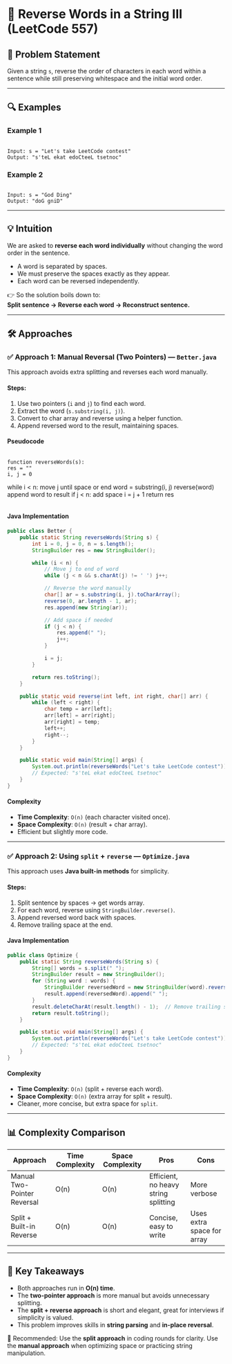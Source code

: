 
# 📌 Reverse Words in a String III (LeetCode 557)

## 📝 Problem Statement
Given a string `s`, reverse the order of characters in each word within a sentence while still preserving whitespace and the initial word order.

---

## 🔍 Examples

### Example 1
```

Input: s = "Let's take LeetCode contest"
Output: "s'teL ekat edoCteeL tsetnoc"

```

### Example 2
```

Input: s = "God Ding"
Output: "doG gniD"

```

---

## 💡 Intuition
We are asked to **reverse each word individually** without changing the word order in the sentence.  

- A word is separated by spaces.  
- We must preserve the spaces exactly as they appear.  
- Each word can be reversed independently.  

👉 So the solution boils down to:  
**Split sentence → Reverse each word → Reconstruct sentence.**

---

## 🛠️ Approaches

### ✅ Approach 1: Manual Reversal (Two Pointers) — `Better.java`
This approach avoids extra splitting and reverses each word manually.

#### Steps:
1. Use two pointers (`i` and `j`) to find each word.  
2. Extract the word (`s.substring(i, j)`).  
3. Convert to char array and reverse using a helper function.  
4. Append reversed word to the result, maintaining spaces.  

#### Pseudocode
```

function reverseWords(s):
res = ""
i, j = 0

```
while i < n:
    move j until space or end
    word = substring(i, j)
    reverse(word)
    append word to result
    if j < n: add space
    i = j + 1
return res
```

````

#### Java Implementation
```java
public class Better {
    public static String reverseWords(String s) {
        int i = 0, j = 0, n = s.length();
        StringBuilder res = new StringBuilder();

        while (i < n) {
            // Move j to end of word
            while (j < n && s.charAt(j) != ' ') j++;

            // Reverse the word manually
            char[] ar = s.substring(i, j).toCharArray();
            reverse(0, ar.length - 1, ar);
            res.append(new String(ar));

            // Add space if needed
            if (j < n) {
                res.append(" ");
                j++;
            }

            i = j;
        }

        return res.toString();
    }

    public static void reverse(int left, int right, char[] arr) {
        while (left < right) {
            char temp = arr[left];
            arr[left] = arr[right];
            arr[right] = temp;
            left++;
            right--;
        }
    }

    public static void main(String[] args) {
        System.out.println(reverseWords("Let's take LeetCode contest"));
        // Expected: "s'teL ekat edoCteeL tsetnoc"
    }
}
````

#### Complexity

* **Time Complexity**: `O(n)` (each character visited once).
* **Space Complexity**: `O(n)` (result + char array).
* Efficient but slightly more code.

---

### ✅ Approach 2: Using `split` + `reverse` — `Optimize.java`

This approach uses **Java built-in methods** for simplicity.

#### Steps:

1. Split sentence by spaces → get words array.
2. For each word, reverse using `StringBuilder.reverse()`.
3. Append reversed word back with spaces.
4. Remove trailing space at the end.

#### Java Implementation

```java
public class Optimize {
    public static String reverseWords(String s) {
        String[] words = s.split(" ");
        StringBuilder result = new StringBuilder();
        for (String word : words) {
            StringBuilder reversedWord = new StringBuilder(word).reverse();
            result.append(reversedWord).append(" ");
        }
        result.deleteCharAt(result.length() - 1);  // Remove trailing space
        return result.toString();
    }

    public static void main(String[] args) {
        System.out.println(reverseWords("Let's take LeetCode contest"));
        // Expected: "s'teL ekat edoCteeL tsetnoc"
    }
}
```

#### Complexity

* **Time Complexity**: `O(n)` (split + reverse each word).
* **Space Complexity**: `O(n)` (extra array for split + result).
* Cleaner, more concise, but extra space for `split`.

---

## 📊 Complexity Comparison

| Approach                    | Time Complexity | Space Complexity | Pros                                 | Cons                       |
| --------------------------- | --------------- | ---------------- | ------------------------------------ | -------------------------- |
| Manual Two-Pointer Reversal | O(n)            | O(n)             | Efficient, no heavy string splitting | More verbose               |
| Split + Built-in Reverse    | O(n)            | O(n)             | Concise, easy to write               | Uses extra space for array |

---

## 🎯 Key Takeaways

* Both approaches run in **O(n) time**.
* The **two-pointer approach** is more manual but avoids unnecessary splitting.
* The **split + reverse approach** is short and elegant, great for interviews if simplicity is valued.
* This problem improves skills in **string parsing** and **in-place reversal**.

🚀 Recommended: Use the **split approach** in coding rounds for clarity. Use the **manual approach** when optimizing space or practicing string manipulation.

